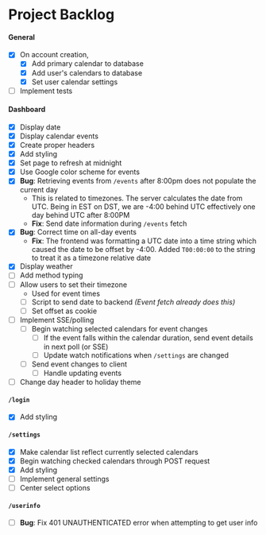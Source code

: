Project Backlog
===============

#### General
- [x] On account creation,
    - [x] Add primary calendar to database
    - [x] Add user's calendars to database
    - [x] Set user calendar settings
- [ ] Implement tests

#### Dashboard
- [x] Display date
- [x] Display calendar events
- [x] Create proper headers
- [x] Add styling
- [x] Set page to refresh at midnight
- [x] Use Google color scheme for events
- [x] **Bug**: Retrieving events from `/events` after 8:00pm does not populate the current day
    - This is related to timezones. The server calculates the date from UTC. Being in EST on DST, we are -4:00 behind
        UTC effectively one day behind UTC after 8:00PM
    - **Fix**: Send date information during `/events` fetch
- [x] **Bug**: Correct time on all-day events
    - **Fix**: The frontend was formatting a UTC date into a time string which caused the date to be offset by -4:00.
        Added `T00:00:00` to the string to treat it as a timezone relative date
- [x] Display weather
- [ ] Add method typing
- [ ] Allow users to set their timezone
    - Used for event times
    - [ ] Script to send date to backend *(Event fetch already does this)*
    - [ ] Set offset as cookie
- [ ] Implement SSE/polling
    - [ ] Begin watching selected calendars for event changes
        - [ ] If the event falls within the calendar duration, send event details in next poll (or SSE)
        - [ ] Update watch notifications when `/settings` are changed
    - [ ] Send event changes to client
        - [ ] Handle updating events
- [ ] Change day header to holiday theme

#### `/login`
- [x] Add styling

#### `/settings`
- [x] Make calendar list reflect currently selected calendars
- [x] Begin watching checked calendars through POST request
- [x] Add styling
- [ ] Implement general settings
- [ ] Center select options

#### `/userinfo`
- [ ] **Bug**: Fix 401 UNAUTHENTICATED error when attempting to get user info
